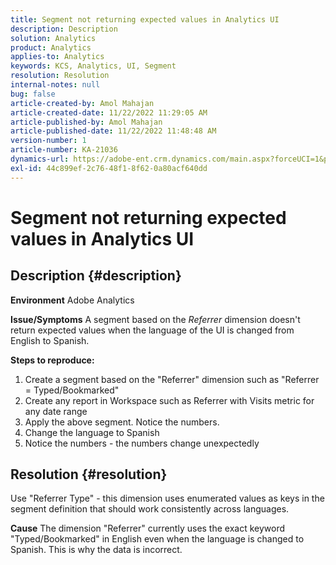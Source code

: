 ```yaml
---
title: Segment not returning expected values in Analytics UI
description: Description
solution: Analytics
product: Analytics
applies-to: Analytics
keywords: KCS, Analytics, UI, Segment
resolution: Resolution
internal-notes: null
bug: false
article-created-by: Amol Mahajan
article-created-date: 11/22/2022 11:29:05 AM
article-published-by: Amol Mahajan
article-published-date: 11/22/2022 11:48:48 AM
version-number: 1
article-number: KA-21036
dynamics-url: https://adobe-ent.crm.dynamics.com/main.aspx?forceUCI=1&pagetype=entityrecord&etn=knowledgearticle&id=6cf79ed9-586a-ed11-9561-6045bd006d92
exl-id: 44c899ef-2c76-48f1-8f62-0a80acf640dd
---
```

# Segment not returning expected values in Analytics UI

## Description {#description}

<b>Environment</b>
Adobe Analytics


<b>Issue/Symptoms</b>
A segment based on the *Referrer* dimension doesn't return expected values when the language of the UI is changed from English to Spanish.



<b>Steps to reproduce:</b>

1. Create a segment based on the "Referrer" dimension such as "Referrer = Typed/Bookmarked"
2. Create any report in Workspace such as Referrer with Visits metric for any date range
3. Apply the above segment. Notice the numbers.
4. Change the language to Spanish
5. Notice the numbers - the numbers change unexpectedly



## Resolution {#resolution}


Use "Referrer Type" - this dimension uses enumerated values as keys in the segment definition that should work consistently across languages.


<b>Cause</b>
The dimension "Referrer" currently uses the exact keyword "Typed/Bookmarked" in English even when the language is changed to Spanish. This is why the data is incorrect.
